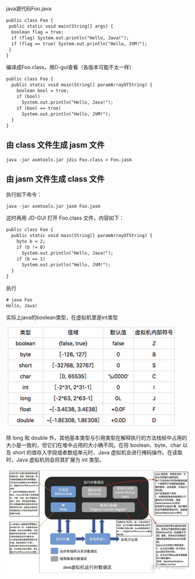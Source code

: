java源代码Foo.java

```
public class Foo {
 public static void main(String[] args) {
  boolean flag = true;
  if (flag) System.out.println("Hello, Java!");
  if (flag == true) System.out.println("Hello, JVM!");
 }
}
```

编译成Foo.class，用D-gui查看（各版本可能不太一样）

```
public class Foo {
  public static void main(String[] paramArrayOfString) {
    boolean bool = true;
    if (bool)
      System.out.println("Hello, Java!"); 
    if (bool == true)
      System.out.println("Hello, JVM!"); 
  }
}
```

## 由 class 文件生成 jasm 文件

```
java -jar asmtools.jar jdis Foo.class > Foo.jasm

```

## 由 jasm 文件生成 class 文件

执行如下命令：

```
java -jar asmtools.jar jasm Foo.jasm
```

这时再用 JD-GUI 打开 Foo.class 文件，内容如下：

```
public class Foo {
  public static void main(String[] paramArrayOfString) {
    byte b = 2;
    if (b != 0)
      System.out.println("Hello, Java!"); 
    if (b == 1)
      System.out.println("Hello, JVM!"); 
  }
}
```

执行

```
# java Foo
Hello, Java!
```

实际上java的boolean类型，在虚拟机里是int类型



![img](pic/java反编译/77dfb788a8ad5877e77fc28ed2d51745.png)

除 long 和 double 外，其他基本类型与引用类型在解释执行的方法栈帧中占用的大小是一致的，但它们在堆中占用的大小确不同。在将 boolean、byte、char 以及 short 的值存入字段或者数组单元时，Java 虚拟机会进行掩码操作。在读取时，Java 虚拟机则会将其扩展为 int 类型。





![preview](pic/java反编译/v2-d6ff370b759668f7d2f048f93aef7dc7_r.jpg)